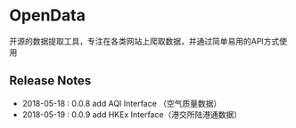 # OpenData
开源的数据提取工具，专注在各类网站上爬取数据，并通过简单易用的API方式使用

## Release Notes
+ 2018-05-18 : 0.0.8 add AQI Interface （空气质量数据）
+ 2018-05-19 : 0.0.9 add HKEx Interface（港交所陆港通数据）

